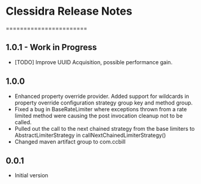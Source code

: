 # Clessidra Release Notes
=======================

## 1.0.1 - Work in Progress

- [TODO] Improve UUID Acquisition, possible performance gain.

## 1.0.0

- Enhanced property override provider. Added support for wildcards in property override configuration strategy group key and method group.
- Fixed a bug in BaseRateLimiter where exceptions thrown from a rate limited method were causing the post invocation cleanup not to be called.
- Pulled out the call to the next chained strategy from the base limiters to AbstractLimiterStrategy in callNextChainedLimiterStrategy()
- Changed maven artifact group to com.ccbill

## 0.0.1

- Initial version 